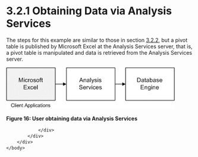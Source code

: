 <html dir="LTR" xmlns:mshelp="http://msdn.microsoft.com/mshelp" xmlns:ddue="http://ddue.schemas.microsoft.com/authoring/2003/5" xmlns:xlink="http://www.w3.org/1999/xlink" xmlns:tool="http://www.microsoft.com/tooltip">
    <head>
        <meta http-equiv="Content-Type" content="text/html; CHARSET=utf-8"></meta>
        <meta name="save" content="history"></meta>
        <title>3.2.1 Obtaining Data via Analysis Services</title>
        <xml>
            <mshelp:toctitle title="3.2.1 Obtaining Data via Analysis Services"></mshelp:toctitle>
            <mshelp:rltitle title="[MS-SSSO]: Obtaining Data via Analysis Services"></mshelp:rltitle>
            <mshelp:keyword index="A" term="14af939c-87f2-426a-bab6-e73e166a9502"></mshelp:keyword>
            <mshelp:attr name="DCSext.ContentType" value="open specification"></mshelp:attr>
            <mshelp:attr name="AssetID" value="14af939c-87f2-426a-bab6-e73e166a9502"></mshelp:attr>
            <mshelp:attr name="TopicType" value="kbRef"></mshelp:attr>
            <mshelp:attr name="DCSext.Title" value="[MS-SSSO]: Obtaining Data via Analysis Services" />
        </xml>
    </head>
    <body>
        <div id="header">
            <h1 class="heading">3.2.1 Obtaining Data via Analysis Services</h1>
        </div>
        <div id="mainSection">
            <div id="mainBody">
                <div id="allHistory" class="saveHistory"></div>
                <div id="sectionSection0" class="section" name="collapseableSection">
                    

<p>The steps for this example are similar to those in section <a href="a96fd13e-ce8e-41f2-b472-7b16ce2bd9ec.md">3.2.2</a>, but a pivot table
is published by Microsoft Excel at the Analysis Services server, that is, a
pivot table is manipulated and data is retrieved from the Analysis Services
server.</p>

<p><img id="MS-SSSO_pict967021c3-6e5e-d177-d89a-983f969eb2df.png" src="MS-SSSO_files/image015.png" alt="User obtaining data via Analysis Services" title="User obtaining data via Analysis Services"></p>

<p><b>Figure 16: User obtaining data via Analysis Services</b></p>


                </div>
            </div>
        </div>
    </body>
</html>